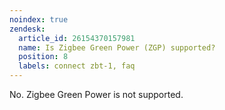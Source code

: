 ```yaml
---
noindex: true
zendesk:
  article_id: 26154370157981
  name: Is Zigbee Green Power (ZGP) supported?
  position: 8
  labels: connect zbt-1, faq
---
```


No. Zigbee Green Power is not supported.
